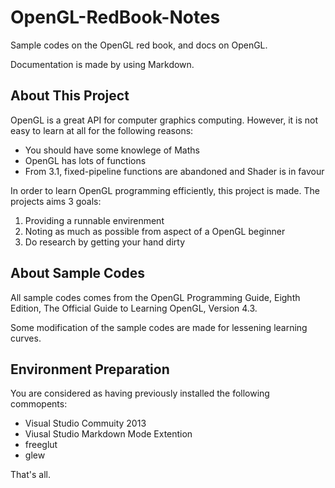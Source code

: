 # OpenGL-RedBook-Notes #

Sample codes on the OpenGL red book, and docs on OpenGL.

Documentation is made by using Markdown.

## About This Project ##

OpenGL is a great API for computer graphics computing. However, it is not easy to learn at all for the following reasons:

* You should have some knowlege of Maths
* OpenGL has lots of functions
* From 3.1, fixed-pipeline functions are abandoned and Shader is in favour

In order to learn OpenGL programming efficiently, this project is made. The projects aims 3 goals:

1. Providing a runnable envirenment
2. Noting as much as possible from aspect of a OpenGL beginner
3. Do research by getting your hand dirty

## About Sample Codes ##

All sample codes comes from the OpenGL Programming Guide, Eighth Edition, The Official Guide to Learning OpenGL, Version 4.3.

Some modification of the sample codes are made for lessening learning curves.

## Environment Preparation ##

You are considered as having previously installed the following commopents:

* Visual Studio Commuity 2013
* Viusal Studio Markdown Mode Extention
* freeglut
* glew

That's all. 